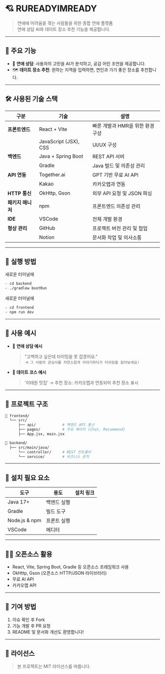 # 💘 RUREADYIMREADY

> 연애에 어려움을 겪는 사람들을 위한 종합 연애 플랫폼  
> 연애 상담 AI와 데이트 장소 추천 기능을 제공합니다.

---

## 🧩 주요 기능

- 🤖 **연애 상담**: 사용자의 고민을 AI가 분석하고, 공감 어린 조언을 제공합니다.
- 🗺️ **데이트 장소 추천**: 원하는 지역을 입력하면, 연인과 가기 좋은 장소를 추천합니다.

---

## 🛠️ 사용된 기술 스택

| 구분 | 기술 | 설명 |
|------|------|------|
| **프론트엔드** | React + Vite | 빠른 개발과 HMR을 위한 환경 구성 |
|  | JavaScript (JSX), CSS | UI/UX 구성 |
| **백엔드** | Java + Spring Boot | REST API 서버 |
|  | Gradle | Java 빌드 및 의존성 관리 |
| **API 연동** | Together.ai | GPT 기반 무료 AI API |
|  | Kakao | 카카오맵과 연동 |
| **HTTP 통신** | OkHttp, Gson | 외부 API 요청 및 JSON 파싱 |
| **패키지 매니저** | npm | 프론트엔드 의존성 관리 |
| **IDE** | VSCode | 전체 개발 환경 |
| **형상 관리** | GitHub | 프로젝트 버전 관리 및 협업 |
|  | Notion | 문서화 작업 및 의사소통 |

---

## 🚀 실행 방법

새로운 터미널에
```bash
- cd backend
- ./gradlew bootRun
```

새로운 터미널에
```bash
- cd frontend
- npm run dev
```

---

## 🧪 사용 예시

- 💬 **연애 상담 예시**  
  > "고백하고 싶은데 타이밍을 못 잡겠어요."  
  → `그 사람의 관심사를 자연스럽게 이야기하다가 타이밍을 잡아보세요!`

- 📍 **데이트 코스 예시**  
  > '이태원 맛집'
  → 추천 장소: 카카오맵과 연동되어 추천 장소 표시

---

## 📂 프로젝트 구조

```bash
📁 frontend/
  └── src/
      ├── api/            # 백엔드 API 통신
      ├── pages/          # 주요 페이지 (Chat, Recommend)
      ├── App.jsx, main.jsx

📁 backend/
  ├── src/main/java/
      └── controller/     # REST 컨트롤러
      └── service/        # 비즈니스 로직
```

---

## 📌 설치 필요 요소

| 도구 | 용도 | 설치 링크 |
|------|------|-----------|
| Java 17+ | 백엔드 실행 |
| Gradle | 빌드 도구 |
| Node.js & npm | 프론트 실행 |
| VSCode | 에디터 | 

---

## 🧑‍💻 오픈소스 활용

- React, Vite, Spring Boot, Gradle 등 오픈소스 프레임워크 사용
- OkHttp, Gson (오픈소스 HTTP/JSON 라이브러리)
- 무료 AI API
- 카카오맵 API

---

## 🤝 기여 방법

1. 이슈 확인 후 Fork
2. 기능 개발 후 PR 요청
3. README 및 문서화 개선도 환영합니다!

---

## 📄 라이선스

> 본 프로젝트는 MIT 라이선스를 따릅니다.
